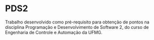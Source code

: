 # PDS2
Trabalho desenvolvido como pré-requisito para obtenção de pontos na disciplina Programação e Desenvolvimento de Software 2, do curso de Engenharia de Controle e Automação da UFMG.

